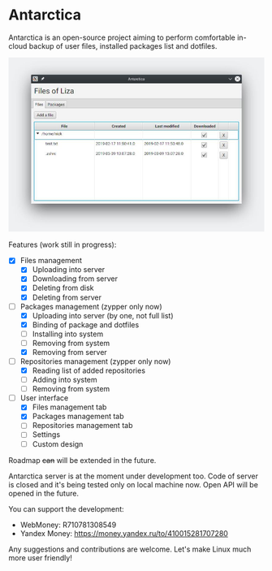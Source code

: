 # Antarctica
Antarctica is an open-source project aiming to perform comfortable in-cloud backup
of user files, installed packages list and dotfiles.

![Files list](/screenshoots/files_table.jpg)

Features (work still in progress):
- [x] Files management
    - [x] Uploading into server
    - [x] Downloading from server
    - [x] Deleting from disk
    - [x] Deleting from server
- [ ] Packages management (zypper only now)
    - [x] Uploading into server (by one, not full list)
    - [x] Binding of package and dotfiles
    - [ ] Installing into system
    - [ ] Removing from system
    - [x] Removing from server
- [ ] Repositories management (zypper only now)
    - [x] Reading list of added repositories
    - [ ] Adding into system
    - [ ] Removing from system
- [ ] User interface
    - [x] Files management tab
    - [x] Packages management tab
    - [ ] Repositories management tab
    - [ ] Settings
    - [ ] Custom design

Roadmap ~~can~~ will be extended in the future.
    
Antarctica server is at the moment under development too. Code of server is closed and it's being tested only on local machine now. Open API will be opened in the future.

You can support the development:
- WebMoney: R710781308549
- Yandex Money: https://money.yandex.ru/to/410015281707280

Any suggestions and contributions are welcome. Let's make Linux much more user friendly!
